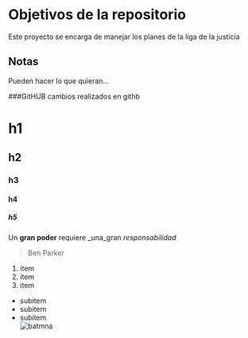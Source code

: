 # Objetivos de la repositorio

Este proyecto se encarga de manejar los planes de la liga de la justicia


## Notas
Pueden hacer lo que quieran...

###GitHUB
cambios realizados en githb


# h1
## h2
### h3
#### h4
##### h5
Un **gran poder** requiere _una_gran *responsabilidad*
> Ben Parker

1. item
2. item
3. item
  * subitem
  * subitem
  * subitem  
  ![batmna](https://www.sideshowtoy.com/wp-content/uploads/2018/03/dc-comics-batman-premium-format-figure-sideshow-feature-300542-1.jpg)
  
  
